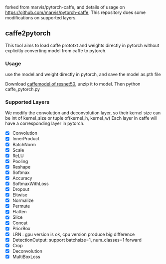 forked from marvis/pytorch-caffe, and details of usage on https://github.com/marvis/pytorch-caffe,
This repository does some modifications on supported layers.
## caffe2pytorch
This tool aims to load caffe prototxt and weights directly in pytorch without explicitly converting model from caffe to pytorch.

### Usage
use the model and weight directly in pytorch, and save the model as.pth file

Download [caffemodel of resnet50](https://pan.baidu.com/s/1YnvN8Hy9cZLqFtKPqs4X-g), unzip it to model.
Then
python caffe_pytorch.py

### Supported Layers
We modify the convolution and deconvolution layer, so their kernel size can be int of kernel_size or tuple of(kernel_h, kernel_w)
Each layer in caffe will have a corresponding layer in pytorch. 
- [x] Convolution
- [x] InnerProduct
- [x] BatchNorm
- [x] Scale
- [x] ReLU
- [x] Pooling
- [x] Reshape
- [x] Softmax
- [x] Accuracy
- [x] SoftmaxWithLoss
- [x] Dropout
- [x] Eltwise
- [x] Normalize
- [x] Permute
- [x] Flatten
- [x] Slice
- [x] Concat
- [x] PriorBox
- [x] LRN : gpu version is ok, cpu version produce big difference
- [x] DetectionOutput: support batchsize=1, num_classes=1 forward
- [x] Crop
- [x] Deconvolution
- [x] MultiBoxLoss
